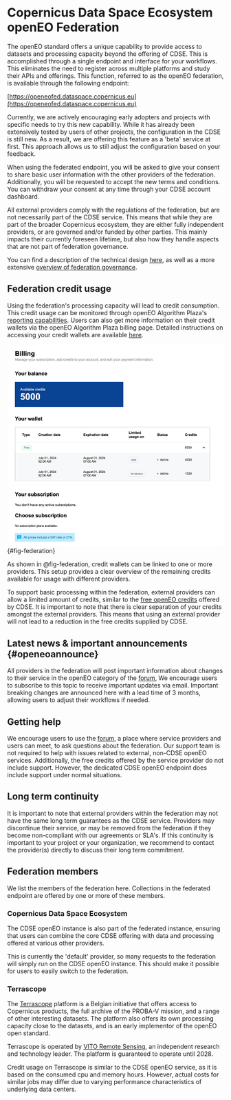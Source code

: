 # Copernicus Data Space Ecosystem openEO Federation

The openEO standard offers a unique capability to provide access to datasets and processing capacity beyond the offering of CDSE.
This is accomplished through a single endpoint and interface for your workflows. 
This eliminates the need to register across multiple platforms and study their APIs and offerings. 
This function, referred to as the openEO federation, is available through the following endpoint:

[https://openeofed.dataspace.copernicus.eu](https://openeofed.dataspace.copernicus.eu)

Currently, we are actively encouraging early adopters and projects with specific needs to try this new capability.
While it has already been extensively tested by users of other projects, the configuration in the CDSE is still new.
As a result, we are offering this feature as a 'beta' service at first.
This approach allows us to still adjust the configuration based on your feedback.

When using the federated endpoint, you will be asked to give your consent to share basic user information with the other providers of the federation.
Additionally, you will be requested to accept the new terms and conditions. You can withdraw your consent at any time through your CDSE account dashboard.

All external providers comply with the regulations of the federation, but are not necessarily part of the CDSE service. This means that while they are part of the 
broader Copernicus ecosystem, they are either fully independent providers, or are governed and/or funded by other parties. This mainly impacts their currently foreseen lifetime, but also 
how they handle aspects that are not part of federation governance.

You can find a description of the technical design [here](./backends/design.md), as well as a more extensive [overview of federation governance](./backends/guidelines.qmd).

## Federation credit usage

Using the federation's processing capacity will lead to credit consumption. This credit usage can be monitored through 
openEO Algorithm Plaza's [reporting capabilities](../../../Applications/PlazaDetails/Reporting.qmd). Users can also get 
more information on their credit wallets via the openEO Algorithm Plaza billing page. Detailed instructions on accessing 
your credit wallets are available [here](../../../Applications/AlgorithmPlaza.qmd#step-3-check-your-credits).

![Credit wallets in federation](../../../Applications/_images/billing_federation.png){#fig-federation}

As shown in @fig-federation, credit wallets can be linked to one or more providers. This setup provides a clear overview 
of the remaining credits available for usage with different providers.

To support basic processing within the federation, external providers can allow a limited amount of credits, similar to the [free openEO credits](../../../Quotas.qmd) offered by CDSE.
It is important to note that there is clear separation of your credits amongst the external providers.
This means that using an external provider will not lead to a reduction in the free credits supplied by CDSE. 

## Latest news & important announcements {#openeoannounce}

All providers in the federation will post important information about changes to their service in the openEO category of the [forum](https://forum.dataspace.copernicus.eu/c/openeo), 
We encourage users to subscribe to this topic to receive important updates via email. 
Important breaking changes are announced here with a lead time of 3 months, allowing users to adjust their workflows if needed.

## Getting help

We encourage users to use the [forum](https://forum.dataspace.copernicus.eu/), a place where service providers and users can meet, to ask questions about the federation.
Our support team is not required to help with issues related to external, non-CDSE openEO services.
Additionally, the free credits offered by the service provider do not include support. 
However, the dedicated CDSE openEO endpoint does include support under normal situations.

## Long term continuity

It is important to note that external providers within the federation may not have the same long term guarantees as the CDSE service. 
Providers may discontinue their service, or may be removed from the federation if they become non-compliant with our agreements or SLA's.
If this continuity is important to your project or your organization, we recommend to contact the provider(s) directly to discuss their long term commitment. 

## Federation members

We list the members of the federation here. 
Collections in the federated endpoint are offered by one or more of these members.

### Copernicus Data Space Ecosystem

The CDSE openEO instance is also part of the federated instance, ensuring that users can combine the core CDSE offering
with data and processing offered at various other providers. 

This is currently the 'default' provider, so many requests to the federation will simply run on the CDSE openEO instance.
This should make it possible for users to easily switch to the federation.

### Terrascope

The [Terrascope](https://terrascope.be) platform is a Belgian initiative that offers access to Copernicus products, the full archive of the PROBA-V mission, and a range of other interesting datasets. 
The platform also offers its own processing capacity close to the datasets, and is an early implementor of the openEO open standard. 

Terrascope is operated by [VITO Remote Sensing](https://remotesensing.vito.be/), an independent research and technology leader.
The platform is guaranteed to operate until 2028.

Credit usage on Terrascope is similar to the CDSE openEO service, as it is based on the consumed cpu and memory hours.
However, actual costs for similar jobs may differ due to varying performance characteristics of underlying data centers.
